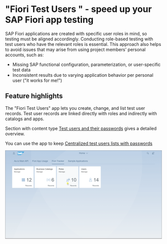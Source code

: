 # "Fiori Test Users " - speed up your SAP Fiori app testing 

SAP Fiori applications are created with specific user roles in mind, so testing must be aligned accordingly. Conducting role-based testing with test users who have the relevant roles is essential. This approach also helps to avoid issues that may arise from using project members' personal accounts, such as:

- Missing SAP functional configuration, parameterization, or user-specific test data
- Inconsistent results due to varying application behavior per personal user ("it works for me!")

## Feature highlights

The "Fiori Test Users" app lets you create, change, and list test user records. Test user records are linked directly with roles and indirectly with catalogs and apps.

Section with content type [Test users and their passwords](../tracked/SPS03/testusers.md) gives a detailed overview.

You can use the app to keep [Centralized test users lists with passwords](../usecases/posts/test-users.md)

[![](res/tu2.gif)](res/tu2.gif)